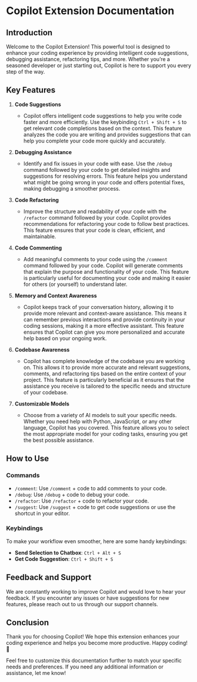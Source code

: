 # Copilot Extension Documentation

## Introduction

Welcome to the Copilot Extension! This powerful tool is designed to enhance your coding experience by providing intelligent code suggestions, debugging assistance, refactoring tips, and more. Whether you’re a seasoned developer or just starting out, Copilot is here to support you every step of the way.

## Key Features

1. **Code Suggestions**
   - Copilot offers intelligent code suggestions to help you write code faster and more efficiently. Use the keybinding `Ctrl + Shift + S` to get relevant code completions based on the context. This feature analyzes the code you are writing and provides suggestions that can help you complete your code more quickly and accurately.

2. **Debugging Assistance**
   - Identify and fix issues in your code with ease. Use the `/debug` command followed by your code to get detailed insights and suggestions for resolving errors. This feature helps you understand what might be going wrong in your code and offers potential fixes, making debugging a smoother process.

3. **Code Refactoring**
   - Improve the structure and readability of your code with the `/refactor` command followed by your code. Copilot provides recommendations for refactoring your code to follow best practices. This feature ensures that your code is clean, efficient, and maintainable.

4. **Code Commenting**
   - Add meaningful comments to your code using the `/comment` command followed by your code. Copilot will generate comments that explain the purpose and functionality of your code. This feature is particularly useful for documenting your code and making it easier for others (or yourself) to understand later.

5. **Memory and Context Awareness**
   - Copilot keeps track of your conversation history, allowing it to provide more relevant and context-aware assistance. This means it can remember previous interactions and provide continuity in your coding sessions, making it a more effective assistant. This feature ensures that Copilot can give you more personalized and accurate help based on your ongoing work.

6. **Codebase Awareness**
   - Copilot has complete knowledge of the codebase you are working on. This allows it to provide more accurate and relevant suggestions, comments, and refactoring tips based on the entire context of your project. This feature is particularly beneficial as it ensures that the assistance you receive is tailored to the specific needs and structure of your codebase.

7. **Customizable Models**
   - Choose from a variety of AI models to suit your specific needs. Whether you need help with Python, JavaScript, or any other language, Copilot has you covered. This feature allows you to select the most appropriate model for your coding tasks, ensuring you get the best possible assistance.

## How to Use

### Commands

- `/comment`: Use `/comment` + code to add comments to your code.
- `/debug`: Use `/debug` + code to debug your code.
- `/refactor`: Use `/refactor` + code to refactor your code.
- `/suggest`: Use `/suggest` + code to get code suggestions or use the shortcut in your editor.

### Keybindings

To make your workflow even smoother, here are some handy keybindings:

- **Send Selection to Chatbox**: `Ctrl + Alt + S`
- **Get Code Suggestion**: `Ctrl + Shift + S`

## Feedback and Support

We are constantly working to improve Copilot and would love to hear your feedback. If you encounter any issues or have suggestions for new features, please reach out to us through our support channels.

## Conclusion

Thank you for choosing Copilot! We hope this extension enhances your coding experience and helps you become more productive. Happy coding! 🚀

Feel free to customize this documentation further to match your specific needs and preferences. If you need any additional information or assistance, let me know!
